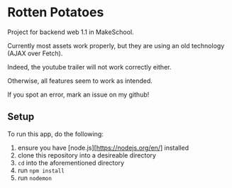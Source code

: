# Rotten Potatoes
Project for backend web 1.1 in MakeSchool.

Currently most assets work properly, but they are using an old technology (AJAX over Fetch).

Indeed, the youtube trailer will not work correctly either.

Otherwise, all features seem to work as intended.

If you spot an error, mark an issue on my github!

## Setup
To run this app, do the following:

1. ensure you have [node.js][https://nodejs.org/en/] installed
1. clone this repository into a desireable directory
1. `cd` into the aforementioned directory
1. run `npm install`
1. run `nodemon`
